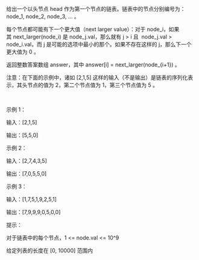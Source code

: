 给出一个以头节点 head 作为第一个节点的链表。链表中的节点分别编号为：node_1, node_2, node_3, ... 。

每个节点都可能有下一个更大值（next larger value）：对于 node_i，如果其 next_larger(node_i) 是 node_j.val，那么就有 j > i 且  node_j.val > node_i.val，而 j 是可能的选项中最小的那个。如果不存在这样的 j，那么下一个更大值为 0 。

返回整数答案数组 answer，其中 answer[i] = next_larger(node_{i+1}) 。

注意：在下面的示例中，诸如 [2,1,5] 这样的输入（不是输出）是链表的序列化表示，其头节点的值为 2，第二个节点值为 1，第三个节点值为 5 。

 

示例 1：

输入：[2,1,5]

输出：[5,5,0]

示例 2：

输入：[2,7,4,3,5]

输出：[7,0,5,5,0]

示例 3：

输入：[1,7,5,1,9,2,5,1]

输出：[7,9,9,9,0,5,0,0]
 

提示：

对于链表中的每个节点，1 <= node.val <= 10^9

给定列表的长度在 [0, 10000] 范围内
